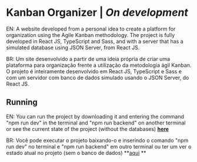 # Kanban Organizer | *On development*

EN: A website developed from a personal idea to create a platform for organization using the Agile Kanban methodology. The project is fully developed in React JS, TypeScript and Sass, and with a server that has a simulated database using JSON Server, from React JS.

BR: Um site desenvolvido a partir de uma ideia própria de criar uma plataforma para organização frente a utilização da metodologia ágil Kanban. O projeto é inteiramente desenvolvido em React JS, TypeScript e Sass e com um servidor com banco de dados simulado usando o JSON Server, do React JS.

## Running

EN: You can run the project by downloading it and entering the command "npm run dev" in the terminal and "npm run backend" on another terminal or see the current state of the project (without the databases) **[here](https://kauesoares.website)**

BR: Você pode executar o projeto baixando-o e inserindo o comando "npm run dev" no terminal e "npm run backend" em outro terminal ou ter um ver o estado atual no projeto (sem o banco de dados) **[aqui](https://kauesoares.website) **
